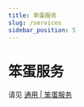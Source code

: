 ```yaml
---
title: 笨蛋服务
slug: /services
sidebar_position: 5
---
```


# 笨蛋服务

请见 [通用 | 笨蛋服务](https://nitwikit.8aka.org/services)
